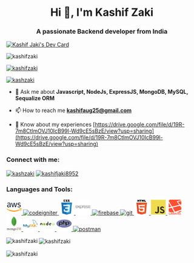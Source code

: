 <h1 align="center">Hi 👋, I'm Kashif Zaki</h1>
<h3 align="center">A passionate Backend developer from India</h3>
<a href="https://app.daily.dev/kashifzaki"><img src="https://api.daily.dev/devcards/63996d9fd9a344148ac0f5f49248211a.png?r=5xn" width="400" alt="Kashif Jaki's Dev Card"/></a>
<p align="left"> <img src="https://komarev.com/ghpvc/?username=kashifzaki&label=Profile%20views&color=0e75b6&style=flat" alt="kashifzaki" /> </p>

<p align="left"> <a href="https://github.com/ryo-ma/github-profile-trophy"><img src="https://github-profile-trophy.vercel.app/?username=kashifzaki" alt="kashifzaki" /></a> </p>

<p align="left"> <a href="https://twitter.com/kashzaki" target="blank"><img src="https://img.shields.io/twitter/follow/kashzaki?logo=twitter&style=for-the-badge" alt="kashzaki" /></a> </p>

- 💬 Ask me about **Javascript, NodeJs, ExpressJS, MongoDB, MySQL, Sequalize ORM**

- 📫 How to reach me **kashifaug25@gmail.com**

- 📄 Know about my experiences [https://drive.google.com/file/d/19R-7m8CtlmOVJ10IcB99l-Wd9cE5sBzE/view?usp=sharing](https://drive.google.com/file/d/19R-7m8CtlmOVJ10IcB99l-Wd9cE5sBzE/view?usp=sharing)

<h3 align="left">Connect with me:</h3>
<p align="left">
<a href="https://twitter.com/kashzaki" target="blank"><img align="center" src="https://raw.githubusercontent.com/rahuldkjain/github-profile-readme-generator/master/src/images/icons/Social/twitter.svg" alt="kashzaki" height="30" width="40" /></a>
<a href="https://linkedin.com/in/kashifjaki8952" target="blank"><img align="center" src="https://raw.githubusercontent.com/rahuldkjain/github-profile-readme-generator/master/src/images/icons/Social/linked-in-alt.svg" alt="kashifjaki8952" height="30" width="40" /></a>
</p>

<h3 align="left">Languages and Tools:</h3>
<p align="left"> <a href="https://aws.amazon.com" target="_blank" rel="noreferrer"> <img src="https://raw.githubusercontent.com/devicons/devicon/master/icons/amazonwebservices/amazonwebservices-original-wordmark.svg" alt="aws" width="40" height="40"/> </a> <a href="https://codeigniter.com" target="_blank" rel="noreferrer"> <img src="https://cdn.worldvectorlogo.com/logos/codeigniter.svg" alt="codeigniter" width="40" height="40"/> </a> <a href="https://www.w3schools.com/css/" target="_blank" rel="noreferrer"> <img src="https://raw.githubusercontent.com/devicons/devicon/master/icons/css3/css3-original-wordmark.svg" alt="css3" width="40" height="40"/> </a> <a href="https://expressjs.com" target="_blank" rel="noreferrer"> <img src="https://raw.githubusercontent.com/devicons/devicon/master/icons/express/express-original-wordmark.svg" alt="express" width="40" height="40"/> </a> <a href="https://firebase.google.com/" target="_blank" rel="noreferrer"> <img src="https://www.vectorlogo.zone/logos/firebase/firebase-icon.svg" alt="firebase" width="40" height="40"/> </a> <a href="https://git-scm.com/" target="_blank" rel="noreferrer"> <img src="https://www.vectorlogo.zone/logos/git-scm/git-scm-icon.svg" alt="git" width="40" height="40"/> </a> <a href="https://www.w3.org/html/" target="_blank" rel="noreferrer"> <img src="https://raw.githubusercontent.com/devicons/devicon/master/icons/html5/html5-original-wordmark.svg" alt="html5" width="40" height="40"/> </a> <a href="https://developer.mozilla.org/en-US/docs/Web/JavaScript" target="_blank" rel="noreferrer"> <img src="https://raw.githubusercontent.com/devicons/devicon/master/icons/javascript/javascript-original.svg" alt="javascript" width="40" height="40"/> </a> <a href="https://laravel.com/" target="_blank" rel="noreferrer"> <img src="https://raw.githubusercontent.com/devicons/devicon/master/icons/laravel/laravel-plain-wordmark.svg" alt="laravel" width="40" height="40"/> </a> <a href="https://www.mongodb.com/" target="_blank" rel="noreferrer"> <img src="https://raw.githubusercontent.com/devicons/devicon/master/icons/mongodb/mongodb-original-wordmark.svg" alt="mongodb" width="40" height="40"/> </a> <a href="https://www.mysql.com/" target="_blank" rel="noreferrer"> <img src="https://raw.githubusercontent.com/devicons/devicon/master/icons/mysql/mysql-original-wordmark.svg" alt="mysql" width="40" height="40"/> </a> <a href="https://nodejs.org" target="_blank" rel="noreferrer"> <img src="https://raw.githubusercontent.com/devicons/devicon/master/icons/nodejs/nodejs-original-wordmark.svg" alt="nodejs" width="40" height="40"/> </a> <a href="https://www.php.net" target="_blank" rel="noreferrer"> <img src="https://raw.githubusercontent.com/devicons/devicon/master/icons/php/php-original.svg" alt="php" width="40" height="40"/> </a> <a href="https://postman.com" target="_blank" rel="noreferrer"> <img src="https://www.vectorlogo.zone/logos/getpostman/getpostman-icon.svg" alt="postman" width="40" height="40"/> </a> </p>

<p><img align="left" src="https://github-readme-stats.vercel.app/api/top-langs?username=kashifzaki&show_icons=true&locale=en&layout=compact" alt="kashifzaki" /></p>

<p>&nbsp;<img align="center" src="https://github-readme-stats.vercel.app/api?username=kashifzaki&show_icons=true&locale=en" alt="kashifzaki" /></p>

<p><img align="center" src="https://github-readme-streak-stats.herokuapp.com/?user=kashifzaki&" alt="kashifzaki" /></p>
